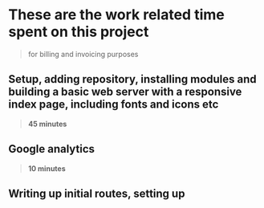 # These are the work related time spent on this project
> for billing and invoicing purposes

## Setup, adding repository, installing modules and building a basic web server with a responsive index page, including fonts and icons etc
> **45 minutes**

## Google analytics
> **10 minutes**

## Writing up initial routes, setting up
